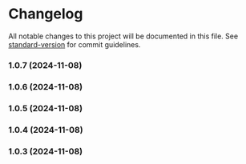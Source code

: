# Changelog

All notable changes to this project will be documented in this file. See [standard-version](https://github.com/conventional-changelog/standard-version) for commit guidelines.

### 1.0.7 (2024-11-08)

### 1.0.6 (2024-11-08)

### 1.0.5 (2024-11-08)

### 1.0.4 (2024-11-08)

### 1.0.3 (2024-11-08)
